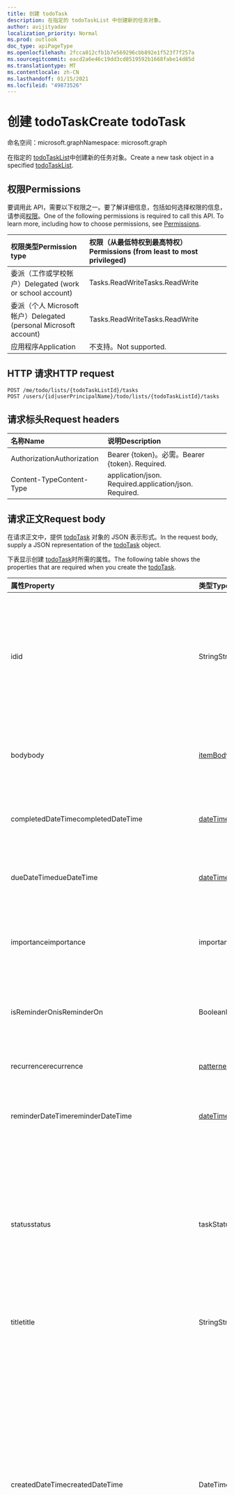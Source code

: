 ```yaml
---
title: 创建 todoTask
description: 在指定的 todoTaskList 中创建新的任务对象。
author: avijityadav
localization_priority: Normal
ms.prod: outlook
doc_type: apiPageType
ms.openlocfilehash: 2fcca012cfb1b7e569296cbb892e1f523f7f257a
ms.sourcegitcommit: eacd2a6e46c19dd3cd8519592b1668fabe14d85d
ms.translationtype: MT
ms.contentlocale: zh-CN
ms.lasthandoff: 01/15/2021
ms.locfileid: "49873526"
---
```

# <a name="create-todotask"></a><span data-ttu-id="df4b2-103">创建 todoTask</span><span class="sxs-lookup"><span data-stu-id="df4b2-103">Create todoTask</span></span>
<span data-ttu-id="df4b2-104">命名空间：microsoft.graph</span><span class="sxs-lookup"><span data-stu-id="df4b2-104">Namespace: microsoft.graph</span></span>

<span data-ttu-id="df4b2-105">在指定的 [todoTaskList](../resources/todotasklist.md)中创建新的任务对象。</span><span class="sxs-lookup"><span data-stu-id="df4b2-105">Create a new task object in a specified [todoTaskList](../resources/todotasklist.md).</span></span>

## <a name="permissions"></a><span data-ttu-id="df4b2-106">权限</span><span class="sxs-lookup"><span data-stu-id="df4b2-106">Permissions</span></span>
<span data-ttu-id="df4b2-p101">要调用此 API，需要以下权限之一。要了解详细信息，包括如何选择权限的信息，请参阅[权限](/graph/permissions-reference)。</span><span class="sxs-lookup"><span data-stu-id="df4b2-p101">One of the following permissions is required to call this API. To learn more, including how to choose permissions, see [Permissions](/graph/permissions-reference).</span></span>

|<span data-ttu-id="df4b2-109">权限类型</span><span class="sxs-lookup"><span data-stu-id="df4b2-109">Permission type</span></span>|<span data-ttu-id="df4b2-110">权限（从最低特权到最高特权）</span><span class="sxs-lookup"><span data-stu-id="df4b2-110">Permissions (from least to most privileged)</span></span>|
|:---|:---|
|<span data-ttu-id="df4b2-111">委派（工作或学校帐户）</span><span class="sxs-lookup"><span data-stu-id="df4b2-111">Delegated (work or school account)</span></span>|<span data-ttu-id="df4b2-112">Tasks.ReadWrite</span><span class="sxs-lookup"><span data-stu-id="df4b2-112">Tasks.ReadWrite</span></span>|
|<span data-ttu-id="df4b2-113">委派（个人 Microsoft 帐户）</span><span class="sxs-lookup"><span data-stu-id="df4b2-113">Delegated (personal Microsoft account)</span></span>|<span data-ttu-id="df4b2-114">Tasks.ReadWrite</span><span class="sxs-lookup"><span data-stu-id="df4b2-114">Tasks.ReadWrite</span></span>|
|<span data-ttu-id="df4b2-115">应用程序</span><span class="sxs-lookup"><span data-stu-id="df4b2-115">Application</span></span>|<span data-ttu-id="df4b2-116">不支持。</span><span class="sxs-lookup"><span data-stu-id="df4b2-116">Not supported.</span></span>|

## <a name="http-request"></a><span data-ttu-id="df4b2-117">HTTP 请求</span><span class="sxs-lookup"><span data-stu-id="df4b2-117">HTTP request</span></span>

<!-- {
  "blockType": "ignored"
}
-->
``` http
POST /me/todo/lists/{todoTaskListId}/tasks
POST /users/{id|userPrincipalName}/todo/lists/{todoTaskListId}/tasks
```

## <a name="request-headers"></a><span data-ttu-id="df4b2-118">请求标头</span><span class="sxs-lookup"><span data-stu-id="df4b2-118">Request headers</span></span>
|<span data-ttu-id="df4b2-119">名称</span><span class="sxs-lookup"><span data-stu-id="df4b2-119">Name</span></span>|<span data-ttu-id="df4b2-120">说明</span><span class="sxs-lookup"><span data-stu-id="df4b2-120">Description</span></span>|
|:---|:---|
|<span data-ttu-id="df4b2-121">Authorization</span><span class="sxs-lookup"><span data-stu-id="df4b2-121">Authorization</span></span>|<span data-ttu-id="df4b2-p102">Bearer {token}。必需。</span><span class="sxs-lookup"><span data-stu-id="df4b2-p102">Bearer {token}. Required.</span></span>|
|<span data-ttu-id="df4b2-124">Content-Type</span><span class="sxs-lookup"><span data-stu-id="df4b2-124">Content-Type</span></span>|<span data-ttu-id="df4b2-p103">application/json. Required.</span><span class="sxs-lookup"><span data-stu-id="df4b2-p103">application/json. Required.</span></span>|

## <a name="request-body"></a><span data-ttu-id="df4b2-127">请求正文</span><span class="sxs-lookup"><span data-stu-id="df4b2-127">Request body</span></span>
<span data-ttu-id="df4b2-128">在请求正文中，提供 [todoTask](../resources/todotask.md) 对象的 JSON 表示形式。</span><span class="sxs-lookup"><span data-stu-id="df4b2-128">In the request body, supply a JSON representation of the [todoTask](../resources/todotask.md) object.</span></span>

<span data-ttu-id="df4b2-129">下表显示创建 [todoTask](../resources/todotask.md)时所需的属性。</span><span class="sxs-lookup"><span data-stu-id="df4b2-129">The following table shows the properties that are required when you create the [todoTask](../resources/todotask.md).</span></span>

|<span data-ttu-id="df4b2-130">属性</span><span class="sxs-lookup"><span data-stu-id="df4b2-130">Property</span></span>|<span data-ttu-id="df4b2-131">类型</span><span class="sxs-lookup"><span data-stu-id="df4b2-131">Type</span></span>|<span data-ttu-id="df4b2-132">说明</span><span class="sxs-lookup"><span data-stu-id="df4b2-132">Description</span></span>|
|:---|:---|:---|
|<span data-ttu-id="df4b2-133">id</span><span class="sxs-lookup"><span data-stu-id="df4b2-133">id</span></span>|<span data-ttu-id="df4b2-134">String</span><span class="sxs-lookup"><span data-stu-id="df4b2-134">String</span></span>|<span data-ttu-id="df4b2-135">任务的唯一标识符。</span><span class="sxs-lookup"><span data-stu-id="df4b2-135">Unique identifier for the task.</span></span> <span data-ttu-id="df4b2-136">默认情况下，当项目从一个列表移动到另一个列表时，此值将发生更改。</span><span class="sxs-lookup"><span data-stu-id="df4b2-136">By default, this value changes when the item is moved from one list to another.</span></span>|
|<span data-ttu-id="df4b2-137">body</span><span class="sxs-lookup"><span data-stu-id="df4b2-137">body</span></span>|[<span data-ttu-id="df4b2-138">itemBody</span><span class="sxs-lookup"><span data-stu-id="df4b2-138">itemBody</span></span>](../resources/itembody.md)|<span data-ttu-id="df4b2-139">通常包含有关任务的信息的任务正文。</span><span class="sxs-lookup"><span data-stu-id="df4b2-139">The task body that typically contains information about the task.</span></span>|
|<span data-ttu-id="df4b2-140">completedDateTime</span><span class="sxs-lookup"><span data-stu-id="df4b2-140">completedDateTime</span></span>|[<span data-ttu-id="df4b2-141">dateTimeTimeZone</span><span class="sxs-lookup"><span data-stu-id="df4b2-141">dateTimeTimeZone</span></span>](../resources/datetimetimezone.md)|<span data-ttu-id="df4b2-142">在指定时区内完成任务的日期。</span><span class="sxs-lookup"><span data-stu-id="df4b2-142">The date in the specified time zone that the task was finished.</span></span>|
|<span data-ttu-id="df4b2-143">dueDateTime</span><span class="sxs-lookup"><span data-stu-id="df4b2-143">dueDateTime</span></span>|[<span data-ttu-id="df4b2-144">dateTimeTimeZone</span><span class="sxs-lookup"><span data-stu-id="df4b2-144">dateTimeTimeZone</span></span>](../resources/datetimetimezone.md)|<span data-ttu-id="df4b2-145">要在指定时区内完成任务的日期。</span><span class="sxs-lookup"><span data-stu-id="df4b2-145">The date in the specified time zone that the task is to be finished.</span></span>|
|<span data-ttu-id="df4b2-146">importance</span><span class="sxs-lookup"><span data-stu-id="df4b2-146">importance</span></span>|<span data-ttu-id="df4b2-147">importance</span><span class="sxs-lookup"><span data-stu-id="df4b2-147">importance</span></span>|<span data-ttu-id="df4b2-148">任务的重要性。</span><span class="sxs-lookup"><span data-stu-id="df4b2-148">The importance of the task.</span></span> <span data-ttu-id="df4b2-149">可取值为：`low`、`normal`、`high`。</span><span class="sxs-lookup"><span data-stu-id="df4b2-149">Possible values are: `low`, `normal`, `high`.</span></span>|
|<span data-ttu-id="df4b2-150">isReminderOn</span><span class="sxs-lookup"><span data-stu-id="df4b2-150">isReminderOn</span></span>|<span data-ttu-id="df4b2-151">Boolean</span><span class="sxs-lookup"><span data-stu-id="df4b2-151">Boolean</span></span>|<span data-ttu-id="df4b2-152">如果设置警报以提醒用户有任务，则设置为 true。</span><span class="sxs-lookup"><span data-stu-id="df4b2-152">Set to true if an alert is set to remind the user of the task.</span></span>|
|<span data-ttu-id="df4b2-153">recurrence</span><span class="sxs-lookup"><span data-stu-id="df4b2-153">recurrence</span></span>|[<span data-ttu-id="df4b2-154">patternedRecurrence</span><span class="sxs-lookup"><span data-stu-id="df4b2-154">patternedRecurrence</span></span>](../resources/patternedrecurrence.md)|<span data-ttu-id="df4b2-155">任务的定期模式。</span><span class="sxs-lookup"><span data-stu-id="df4b2-155">The recurrence pattern for the task.</span></span>|
|<span data-ttu-id="df4b2-156">reminderDateTime</span><span class="sxs-lookup"><span data-stu-id="df4b2-156">reminderDateTime</span></span>|[<span data-ttu-id="df4b2-157">dateTimeTimeZone</span><span class="sxs-lookup"><span data-stu-id="df4b2-157">dateTimeTimeZone</span></span>](../resources/datetimetimezone.md)|<span data-ttu-id="df4b2-158">提醒警报发出任务发生提醒的日期和时间。</span><span class="sxs-lookup"><span data-stu-id="df4b2-158">The date and time for a reminder alert of the task to occur.</span></span>|
|<span data-ttu-id="df4b2-159">status</span><span class="sxs-lookup"><span data-stu-id="df4b2-159">status</span></span>|<span data-ttu-id="df4b2-160">taskStatus</span><span class="sxs-lookup"><span data-stu-id="df4b2-160">taskStatus</span></span>|<span data-ttu-id="df4b2-161">指示任务的状态或进度。</span><span class="sxs-lookup"><span data-stu-id="df4b2-161">Indicates the state or progress of the task.</span></span> <span data-ttu-id="df4b2-162">可取值为：`notStarted`、`inProgress`、`completed`、`waitingOnOthers`、`deferred`。</span><span class="sxs-lookup"><span data-stu-id="df4b2-162">Possible values are: `notStarted`, `inProgress`, `completed`, `waitingOnOthers`, `deferred`.</span></span>|
|<span data-ttu-id="df4b2-163">title</span><span class="sxs-lookup"><span data-stu-id="df4b2-163">title</span></span>|<span data-ttu-id="df4b2-164">String</span><span class="sxs-lookup"><span data-stu-id="df4b2-164">String</span></span>|<span data-ttu-id="df4b2-165">任务的简要说明。</span><span class="sxs-lookup"><span data-stu-id="df4b2-165">A brief description of the task.</span></span>|
|<span data-ttu-id="df4b2-166">createdDateTime</span><span class="sxs-lookup"><span data-stu-id="df4b2-166">createdDateTime</span></span>|<span data-ttu-id="df4b2-167">DateTimeOffset</span><span class="sxs-lookup"><span data-stu-id="df4b2-167">DateTimeOffset</span></span>|<span data-ttu-id="df4b2-168">任务的创建日期和时间。</span><span class="sxs-lookup"><span data-stu-id="df4b2-168">The date and time when the task was created.</span></span> <span data-ttu-id="df4b2-169">默认情况下，它采用 UTC 格式。</span><span class="sxs-lookup"><span data-stu-id="df4b2-169">By default, it is in UTC.</span></span> <span data-ttu-id="df4b2-170">你可以在请求标头中提供自定义时区。</span><span class="sxs-lookup"><span data-stu-id="df4b2-170">You can provide a custom time zone in the request header.</span></span> <span data-ttu-id="df4b2-171">属性值使用 ISO 8601 格式。</span><span class="sxs-lookup"><span data-stu-id="df4b2-171">The property value uses ISO 8601 format.</span></span> <span data-ttu-id="df4b2-172">例如，2020 年 1 月 1 日午夜 UTC 如下所示："2020-01-01T00：00：00Z"。</span><span class="sxs-lookup"><span data-stu-id="df4b2-172">For example, midnight UTC on Jan 1, 2020 would look like this: '2020-01-01T00:00:00Z'.</span></span>|
|<span data-ttu-id="df4b2-173">lastModifiedDateTime</span><span class="sxs-lookup"><span data-stu-id="df4b2-173">lastModifiedDateTime</span></span>|<span data-ttu-id="df4b2-174">DateTimeOffset</span><span class="sxs-lookup"><span data-stu-id="df4b2-174">DateTimeOffset</span></span>|<span data-ttu-id="df4b2-175">上次修改任务的日期和时间。</span><span class="sxs-lookup"><span data-stu-id="df4b2-175">The date and time when the task was last modified.</span></span> <span data-ttu-id="df4b2-176">默认情况下，它采用 UTC 格式。</span><span class="sxs-lookup"><span data-stu-id="df4b2-176">By default, it is in UTC.</span></span> <span data-ttu-id="df4b2-177">你可以在请求标头中提供自定义时区。</span><span class="sxs-lookup"><span data-stu-id="df4b2-177">You can provide a custom time zone in the request header.</span></span> <span data-ttu-id="df4b2-178">属性值使用 ISO 8601 格式，并始终处于 UTC 时间。</span><span class="sxs-lookup"><span data-stu-id="df4b2-178">The property value uses ISO 8601 format and is always in UTC time.</span></span> <span data-ttu-id="df4b2-179">例如，2020 年 1 月 1 日午夜 UTC 如下所示："2020-01-01T00：00：00Z"。</span><span class="sxs-lookup"><span data-stu-id="df4b2-179">For example, midnight UTC on Jan 1, 2020 would look like this: '2020-01-01T00:00:00Z'.</span></span>|
|<span data-ttu-id="df4b2-180">bodyLastModifiedDateTime</span><span class="sxs-lookup"><span data-stu-id="df4b2-180">bodyLastModifiedDateTime</span></span>|<span data-ttu-id="df4b2-181">DateTimeOffset</span><span class="sxs-lookup"><span data-stu-id="df4b2-181">DateTimeOffset</span></span>|<span data-ttu-id="df4b2-182">上次修改任务的日期和时间。</span><span class="sxs-lookup"><span data-stu-id="df4b2-182">The date and time when the task was last modified.</span></span> <span data-ttu-id="df4b2-183">默认情况下，它采用 UTC 格式。</span><span class="sxs-lookup"><span data-stu-id="df4b2-183">By default, it is in UTC.</span></span> <span data-ttu-id="df4b2-184">你可以在请求标头中提供自定义时区。</span><span class="sxs-lookup"><span data-stu-id="df4b2-184">You can provide a custom time zone in the request header.</span></span> <span data-ttu-id="df4b2-185">属性值使用 ISO 8601 格式，并始终处于 UTC 时间。</span><span class="sxs-lookup"><span data-stu-id="df4b2-185">The property value uses ISO 8601 format and is always in UTC time.</span></span> <span data-ttu-id="df4b2-186">例如，2020 年 1 月 1 日午夜 UTC 如下所示："2020-01-01T00：00：00Z"。</span><span class="sxs-lookup"><span data-stu-id="df4b2-186">For example, midnight UTC on Jan 1, 2020 would look like this: '2020-01-01T00:00:00Z'.</span></span>|



## <a name="response"></a><span data-ttu-id="df4b2-187">响应</span><span class="sxs-lookup"><span data-stu-id="df4b2-187">Response</span></span>

<span data-ttu-id="df4b2-188">如果成功，此方法在响应 `201 Created` 正文中返回响应代码和 [todoTask](../resources/todotask.md) 对象。</span><span class="sxs-lookup"><span data-stu-id="df4b2-188">If successful, this method returns a `201 Created` response code and a [todoTask](../resources/todotask.md) object in the response body.</span></span>

## <a name="examples"></a><span data-ttu-id="df4b2-189">示例</span><span class="sxs-lookup"><span data-stu-id="df4b2-189">Examples</span></span>

### <a name="request"></a><span data-ttu-id="df4b2-190">请求</span><span class="sxs-lookup"><span data-stu-id="df4b2-190">Request</span></span>
<span data-ttu-id="df4b2-191">以下示例在指定的任务列表中创建 **一个 todoTask，** 并包含 [linkedResource。](../resources/linkedresource.md)</span><span class="sxs-lookup"><span data-stu-id="df4b2-191">The following example creates a **todoTask** in the specified task list, and includes a [linkedResource](../resources/linkedresource.md).</span></span>


# <a name="http"></a>[<span data-ttu-id="df4b2-192">HTTP</span><span class="sxs-lookup"><span data-stu-id="df4b2-192">HTTP</span></span>](#tab/http)
<!-- {
  "blockType": "request",
  "sampleKeys": ["AQMkADAwATM0MDAAMS0yMDkyLWVjMzYtM"],
  "name": "create_todotask_from_tasks"
}
-->
``` http
POST https://graph.microsoft.com/v1.0/me/todo/lists/AQMkADAwATM0MDAAMS0yMDkyLWVjMzYtM/tasks
Content-Type: application/json
Content-length: 608

{
   "title":"A new task",
   "linkedResources":[
      {
         "webUrl":"http://microsoft.com",
         "applicationName":"Microsoft",
         "displayName":"Microsoft"
      }
   ]
}
```
# <a name="c"></a>[<span data-ttu-id="df4b2-193">C#</span><span class="sxs-lookup"><span data-stu-id="df4b2-193">C#</span></span>](#tab/csharp)
[!INCLUDE [sample-code](../includes/snippets/csharp/create-todotask-from-tasks-csharp-snippets.md)]
[!INCLUDE [sdk-documentation](../includes/snippets/snippets-sdk-documentation-link.md)]

# <a name="javascript"></a>[<span data-ttu-id="df4b2-194">JavaScript</span><span class="sxs-lookup"><span data-stu-id="df4b2-194">JavaScript</span></span>](#tab/javascript)
[!INCLUDE [sample-code](../includes/snippets/javascript/create-todotask-from-tasks-javascript-snippets.md)]
[!INCLUDE [sdk-documentation](../includes/snippets/snippets-sdk-documentation-link.md)]

# <a name="objective-c"></a>[<span data-ttu-id="df4b2-195">Objective-C</span><span class="sxs-lookup"><span data-stu-id="df4b2-195">Objective-C</span></span>](#tab/objc)
[!INCLUDE [sample-code](../includes/snippets/objc/create-todotask-from-tasks-objc-snippets.md)]
[!INCLUDE [sdk-documentation](../includes/snippets/snippets-sdk-documentation-link.md)]

# <a name="java"></a>[<span data-ttu-id="df4b2-196">Java</span><span class="sxs-lookup"><span data-stu-id="df4b2-196">Java</span></span>](#tab/java)
[!INCLUDE [sample-code](../includes/snippets/java/create-todotask-from-tasks-java-snippets.md)]
[!INCLUDE [sdk-documentation](../includes/snippets/snippets-sdk-documentation-link.md)]

---



### <a name="response"></a><span data-ttu-id="df4b2-197">响应</span><span class="sxs-lookup"><span data-stu-id="df4b2-197">Response</span></span>
<span data-ttu-id="df4b2-198">**注意：** 为了提高可读性，可能缩短了此处显示的响应对象。</span><span class="sxs-lookup"><span data-stu-id="df4b2-198">**Note:** The response object shown here might be shortened for readability.</span></span>
<!-- {
  "blockType": "response",
  "truncated": true,
  "@odata.type": "microsoft.graph.todoTask"
}
-->
``` http
HTTP/1.1 201 Created
Content-Type: application/json

{
   "@odata.etag":"W/\"xzyPKP0BiUGgld+lMKXwbQAAnBoTIw==\"",
   "importance":"low",
   "isReminderOn":false,
   "status":"notStarted",
   "title":"A new task",
   "createdDateTime":"2020-08-18T09:03:05.8339192Z",
   "lastModifiedDateTime":"2020-08-18T09:03:06.0827766Z",
   "id":"AlMKXwbQAAAJws6wcAAAA=",
   "body":{
      "content":"",
      "contentType":"text"
   },
   "linkedResources":[
      {
         "id":"f9cddce2-dce2-f9cd-e2dc-cdf9e2dccdf9",
         "webUrl":"http://microsoft.com",
         "applicationName":"Microsoft",
         "displayName":"Microsoft"
      }
   ]
}
```



